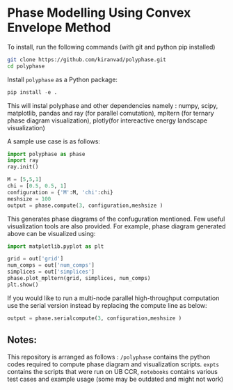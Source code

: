 # Phase Modelling Using Convex Envelope Method

To install, run the following commands (with git and python pip installed)
```bash
git clone https://github.com/kiranvad/polyphase.git
cd polyphase
```

Install `polyphase` as a Python package:
```python
pip install -e .
```
This will instal polyphase and other dependencies namely : numpy, scipy, matplotlib, pandas and ray (for parallel comutation), mpltern (for ternary phase diagram visualization), plotly(for intereactive energy landscape visualization)

A sample use case is as follows:

```python
import polyphase as phase
import ray
ray.init()

M = [5,5,1]
chi = [0.5, 0.5, 1]
configuration = {'M':M, 'chi':chi}
meshsize = 100
output = phase.compute(3, configuration,meshsize ) 
```
This generates phase diagrams of the confuguration mentioned.
Few useful visualization tools are also provided. For example, phase diagram generated above can be visualized using:
```python
import matplotlib.pyplot as plt

grid = out['grid']
num_comps = out['num_comps']
simplices = out['simplices']
phase.plot_mpltern(grid, simplices, num_comps)
plt.show()
```

If you would like to run a multi-node parallel high-throughput computation use the serial version instead by replacing the compute line as below:
```python
output = phase.serialcompute(3, configuration,meshsize )
```


Notes:
---------
This repository is arranged as follows : `/polyphase` contains the python codes required to compute phase diagram and visualization scripts. `expts` contains the scripts that were run on UB CCR, `notebooks` contains various test cases and example usage (some may be outdated and might not work)